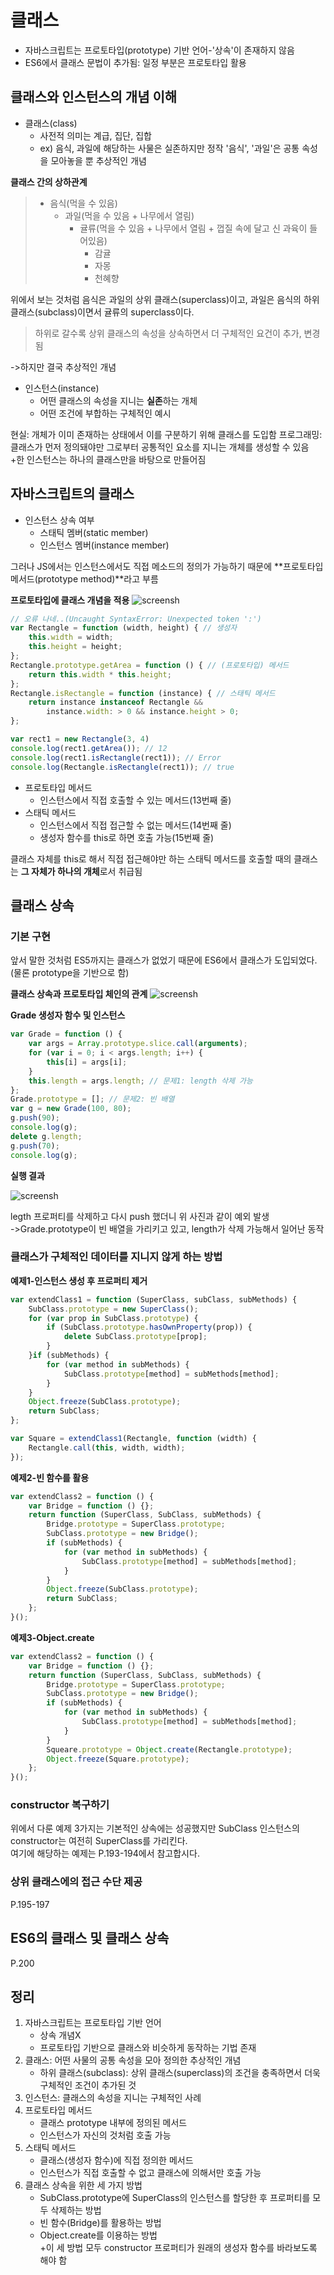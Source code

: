 # 클래스

- 자바스크립트는 프로토타입(prototype) 기반 언어-'상속'이 존재하지 않음
- ES6에서 클래스 문법이 추가됨: 일정 부분은 프로토타입 활용

## 클래스와 인스턴스의 개념 이해

- 클래스(class)
    - 사전적 의미는 계급, 집단, 집합
    - ex) 음식, 과일에 해당하는 사물은 실존하지만 정작 '음식', '과일'은 공통 속성을 모아놓을 뿐 추상적인 개념

**클래스 간의 상하관계**  
> - 음식(먹을 수 있음)
>    - 과일(먹을 수 있음 + 나무에서 열림)
>       - 귤류(먹을 수 있음 + 나무에서 열림 + 껍질 속에 달고 신 과육이 들어있음)
>           - 감귤
>           - 자몽
>           - 천혜향

위에서 보는 것처럼 음식은 과일의 상위 클래스(superclass)이고, 과일은 음식의 하위 클래스(subclass)이면서 귤류의 superclass이다.
>하위로 갈수록 상위 클래스의 속성을 상속하면서 더 구체적인 요건이 추가, 변경됨

->하지만 결국 추상적인 개념

- 인스턴스(instance)
    - 어떤 클래스의 속성을 지니는 **실존**하는 개체
    - 어떤 조건에 부합하는 구체적인 예시

현실: 개체가 이미 존재하는 상태에서 이를 구분하기 위해 클래스를 도입함
프로그래밍: 클래스가 먼저 정의돼야만 그로부터 공통적인 요소를 지니는 개체를 생성할 수 있음  
+한 인스턴스는 하나의 클래스만을 바탕으로 만들어짐

## 자바스크립트의 클래스

- 인스턴스 상속 여부
    - 스태틱 멤버(static member)
    - 인스턴스 멤버(instance member)

그러나 JS에서는 인스턴스에서도 직접 메소드의 정의가 가능하기 때문에 **프로토타입 메서드(prototype method)**라고 부름

**프로토타입에 클래스 개념을 적용**
![screensh](https://user-images.githubusercontent.com/102283844/218373930-5cf77d6b-7caf-47b5-9794-532349e90351.png)

```js
// 오류 나네..(Uncaught SyntaxError: Unexpected token ':')
var Rectangle = function (width, height) { // 생성자
    this.width = width;
    this.height = height;
};
Rectangle.prototype.getArea = function () { // (프로토타입) 메서드
    return this.width * this.height;
};
Rectangle.isRectangle = function (instance) { // 스태틱 메서드
    return instance instanceof Rectangle &&
        instance.width: > 0 && instance.height > 0;
};

var rect1 = new Rectangle(3, 4)
console.log(rect1.getArea()); // 12
console.log(rect1.isRectangle(rect1)); // Error
console.log(Rectangle.isRectangle(rect1)); // true
```

- 프로토타입 메서드
    - 인스턴스에서 직접 호출할 수 있는 메서드(13번째 줄)
- 스태틱 메서드
    - 인스턴스에서 직접 접근할 수 없는 메서드(14번째 줄)
    - 생성자 함수를 this로 하면 호출 가능(15번째 줄)

클래스 자체를 this로 해서 직접 접근해야만 하는 스태틱 메서드를 호출할 때의 클래스는 **그 자체가 하나의 개체**로서 취급됨

## 클래스 상속

### 기본 구현

앞서 말한 것처럼 ES5까지는 클래스가 없었기 때문에 ES6에서 클래스가 도입되었다.(물론 prototype을 기반으로 함)

**클래스 상속과 프로토타입 체인의 관계**
![screensh](https://user-images.githubusercontent.com/102283844/218376349-e4d799b9-bcf3-4b91-b4d8-421335ac3bbd.png)

**Grade 생성자 함수 및 인스턴스**
```js
var Grade = function () {
    var args = Array.prototype.slice.call(arguments);
    for (var i = 0; i < args.length; i++) {
        this[i] = args[i];
    }
    this.length = args.length; // 문제1: length 삭제 가능
};
Grade.prototype = []; // 문제2: 빈 배열
var g = new Grade(100, 80);
g.push(90);
console.log(g);
delete g.length;
g.push(70);
console.log(g);
```

**실행 결과**

![screensh](https://user-images.githubusercontent.com/102283844/218376892-b426785f-3412-415d-9479-6778498c120d.png)

legth 프로퍼티를 삭제하고 다시 push 했더니 위 사진과 같이 예외 발생  
->Grade.prototype이 빈 배열을 가리키고 있고, length가 삭제 가능해서 일어난 동작

### 클래스가 구체적인 데이터를 지니지 않게 하는 방법

**예제1-인스턴스 생성 후 프로퍼티 제거**
```js
var extendClass1 = function (SuperClass, subClass, subMethods) {
    SubClass.prototype = new SuperClass();
    for (var prop in SubClass.prototype) {
        if (SubClass.prototype.hasOwnProperty(prop)) {
            delete SubClass.prototype[prop];
        }
    }if (subMethods) {
        for (var method in subMethods) {
            SubClass.prototype[method] = subMethods[method];
        }
    }
    Object.freeze(SubClass.prototype);
    return SubClass;
};

var Square = extendClass1(Rectangle, function (width) {
    Rectangle.call(this, width, width);
});
```

**예제2-빈 함수를 활용**
```js
var extendClass2 = function () {
    var Bridge = function () {};
    return function (SuperClass, SubClass, subMethods) {
        Bridge.prototype = SuperClass.prototype;
        SubClass.prototype = new Bridge();
        if (subMethods) {
            for (var method in subMethods) {
                SubClass.prototype[method] = subMethods[method];
            }
        }
        Object.freeze(SubClass.prototype);
        return SubClass;
    };
}();
```

**예제3-Object.create**
```js
var extendClass2 = function () {
    var Bridge = function () {};
    return function (SuperClass, SubClass, subMethods) {
        Bridge.prototype = SuperClass.prototype;
        SubClass.prototype = new Bridge();
        if (subMethods) {
            for (var method in subMethods) {
                SubClass.prototype[method] = subMethods[method];
            }
        }
        Squeare.prototype = Object.create(Rectangle.prototype);
        Object.freeze(Square.prototype);
    };
}();
```

### constructor 복구하기

위에서 다룬 예제 3가지는 기본적인 상속에는 성공했지만 SubClass 인스턴스의 constructor는 여전히 SuperClass를 가리킨다.  
여기에 해당하는 예제는 P.193-194에서 참고합시다.

### 상위 클래스에의 접근 수단 제공

P.195-197

## ES6의 클래스 및 클래스 상속

P.200

## 정리

1. 자바스크립트는 프로토타입 기반 언어
    - 상속 개념X
    - 프로토타입 기반으로 클래스와 비슷하게 동작하는 기법 존재
2. 클래스: 어떤 사물의 공통 속성을 모아 정의한 추상적인 개념
    - 하위 클래스(subclass): 상위 클래스(superclass)의 조건을 충족하면서 더욱 구체적인 조건이 추가된 것  
3. 인스턴스: 클래스의 속성을 지니는 구체적인 사례
4. 프로토타입 메서드
    - 클래스 prototype 내부에 정의된 메서드
    - 인스턴스가 자신의 것처럼 호출 가능
5. 스태틱 메서드
    - 클래스(생성자 함수)에 직접 정의한 메서드
    - 인스턴스가 직접 호출할 수 없고 클래스에 의해서만 호출 가능
6. 클래스 상속을 위한 세 가지 방법
    - SubClass.prototype에 SuperClass의 인스턴스를 할당한 후 프로퍼티를 모두 삭제하는 방법
    - 빈 함수(Bridge)를 활용하는 방법
    - Object.create를 이용하는 방법  
    +이 세 방법 모두 constructor 프로퍼티가 원래의 생성자 함수를 바라보도록 해야 함